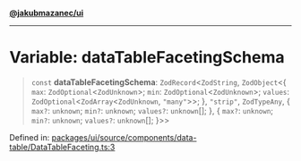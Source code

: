 [**@jakubmazanec/ui**](../README.md)

---

# Variable: dataTableFacetingSchema

> `const` **dataTableFacetingSchema**: `ZodRecord`\<`ZodString`, `ZodObject`\<\{ `max`:
> `ZodOptional`\<`ZodUnknown`\>; `min`: `ZodOptional`\<`ZodUnknown`\>; `values`:
> `ZodOptional`\<`ZodArray`\<`ZodUnknown`, `"many"`\>\>; \}, `"strip"`, `ZodTypeAny`, \{ `max?`:
> `unknown`; `min?`: `unknown`; `values?`: `unknown`[]; \}, \{ `max?`: `unknown`; `min?`: `unknown`;
> `values?`: `unknown`[]; \}\>\>

Defined in:
[packages/ui/source/components/data-table/DataTableFaceting.ts:3](https://github.com/jakubmazanec/tools/blob/acfa246dbb1035f65efb7fa114167a3cbefca108/packages/ui/source/components/data-table/DataTableFaceting.ts#L3)

